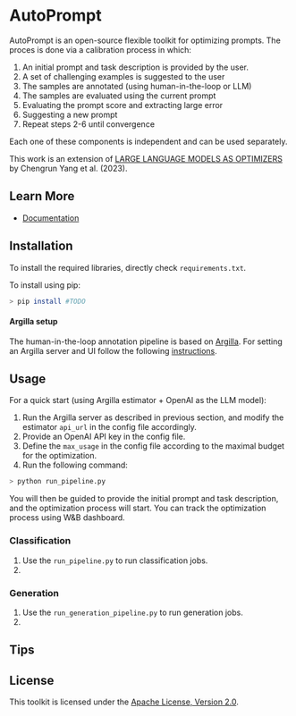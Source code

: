 # AutoPrompt

AutoPrompt is an open-source flexible toolkit for optimizing prompts.
The proces is done via a calibration process in which:
1. An initial prompt and task description is provided by the user.
2. A set of challenging examples is suggested to the user
3. The samples are annotated (using human-in-the-loop or LLM)
4. The samples are evaluated using the current prompt
5. Evaluating the prompt score and extracting large error
6. Suggesting a new prompt
7. Repeat steps 2-6 until convergence

Each one of these components is independent and can be used separately. 

This work is an extension of 
[LARGE LANGUAGE MODELS AS OPTIMIZERS](https://arxiv.org/pdf/2309.03409.pdf) by Chengrun Yang et al. (2023).

## Learn More

* [Documentation](./docs/README.md)


## Installation

To install the required libraries, directly check `requirements.txt`.

To install using pip:
```bash
> pip install #TODO
```
#### Argilla setup
The human-in-the-loop annotation pipeline is based on [Argilla]('https://docs.argilla.io/en/latest/index.html').
For setting an Argilla server and UI follow the following [instructions](https://docs.argilla.io/en/latest/getting_started/quickstart_installation.html).

## Usage
For a quick start (using Argilla estimator + OpenAI as the LLM model):
1. Run the Argilla server as described in previous section, and modify the estimator `api_url` in the config file accordingly.
2. Provide an OpenAI API key in the config file.
3. Define the `max_usage` in the config file according to the maximal budget for the optimization.
4. Run the following command:
```bash
> python run_pipeline.py
```
You will then be guided to provide the initial prompt and task description, and the optimization process will start.
You can track the optimization process using W&B dashboard.

### Classification
1. Use the `run_pipeline.py` to run classification jobs. 
2. 
### Generation
1. Use the `run_generation_pipeline.py` to run generation jobs.
2. 

## Tips
## License

This toolkit is licensed under the [Apache License, Version 2.0](http://www.apache.org/licenses/LICENSE-2.0).